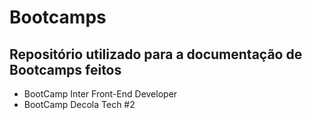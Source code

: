# Bootcamps
## Repositório utilizado para a documentação de Bootcamps feitos 
- BootCamp Inter Front-End Developer
- BootCamp Decola Tech #2
